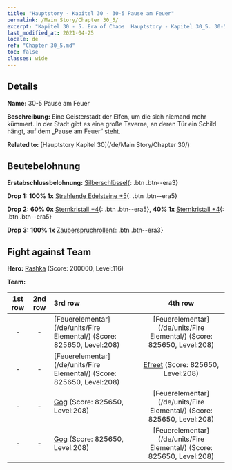 ```yaml
---
title: "Hauptstory - Kapitel 30 - 30-5 Pause am Feuer"
permalink: /Main Story/Chapter 30_5/
excerpt: "Kapitel 30 - 5. Era of Chaos  Hauptstory - Kapitel 30_5. 30-5 Pause am Feuer"
last_modified_at: 2021-04-25
locale: de
ref: "Chapter 30_5.md"
toc: false
classes: wide
---
```


## Details

 **Name:** 30-5 Pause am Feuer

 **Beschreibung:** Eine Geisterstadt der Elfen, um die sich niemand mehr kümmert. In der Stadt gibt es eine große Taverne, an deren Tür ein Schild hängt, auf dem „Pause am Feuer“ steht.

 **Related to:** [Hauptstory Kapitel 30](/de/Main Story/Chapter 30/)

## Beutebelohnung

 **Erstabschlussbelohnung:** [Silberschlüssel](/ItemsDE/con_693/){: .btn .btn--era3}

 **Drop 1:** **100% 1x** [Strahlende Edelsteine +5](/ItemsDE/mat_100/){: .btn .btn--era5}

 **Drop 2:** **60% 0x** [Sternkristall +4](/ItemsDE/mat_94/){: .btn .btn--era5}, **40% 1x** [Sternkristall +4](/ItemsDE/mat_94/){: .btn .btn--era5}

 **Drop 3:** **100% 1x** [Zauberspruchrollen](/ItemsDE/con_694/){: .btn .btn--era3}


## Fight against Team
 **Hero:** [Rashka](/de/heroes/Rashka/) (Score: 200000, Level:116)

 **Team:**


  | 1st row | 2nd row | 3rd row | 4th row |
  |:----:|:----:|:----|:----:|
  | - | - | [Feuerelementar](/de/units/Fire Elemental/) (Score: 825650, Level:208)  | [Feuerelementar](/de/units/Fire Elemental/) (Score: 825650, Level:208)  |
  | - | - | [Feuerelementar](/de/units/Fire Elemental/) (Score: 825650, Level:208)  | [Efreet](/de/units/Efreeti/) (Score: 825650, Level:208)  |
  | - | - | [Gog](/de/units/Gog/) (Score: 825650, Level:208)  | [Feuerelementar](/de/units/Fire Elemental/) (Score: 825650, Level:208)  |
  | - | - | [Gog](/de/units/Gog/) (Score: 825650, Level:208)  | [Feuerelementar](/de/units/Fire Elemental/) (Score: 825650, Level:208)  |


